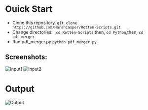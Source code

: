# Ouick Start
- Clone this repository.
`git clone https://github.com/HarshCasper/Rotten-Scripts.git`
- Change directories:
` cd Rotten-Scripts`,then,
`cd Python`,then,
`cd pdf_merger`
- Run pdf_merger.py
`python pdf_merger.py`

## Screenshots:
![Input1](pdf_merger/images/Capture.jpg)
![Input2](pdf_merger/images/Capture2.jpg)

# Output
![Output](pdf_merger/images/Capture3.jpg)
